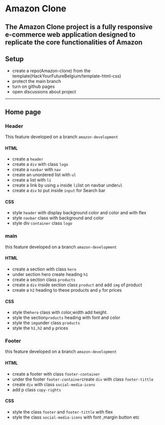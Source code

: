 # Amazon Clone

## The Amazon Clone project is a fully responsive e-commerce web application designed to replicate the core functionalities of Amazon

## Setup

- create a repo(Amazon-clone) from the
  template(HackYourFutureBelgium/template-html-css)
- protect the main branch
- turn on github pages
- open discussions about project

---

## Home page

### Header

This feature developed on a branch `amazon-development`

#### HTML

- create a `header`
- create a `div` with class `logo`
- create a `navbar` with `nav`
- create an unordered list with `ul`
- create a list with `li`
- create a link by using `a` inside `li`list on navbar under`ul`
- create a `div` to put inside `input` for Search bar

#### CSS

- style `header` with display background color and color and with flex
- style `navbar` class with background and color
- style div `container` class `logo`

### main

this feature developed on a branch `amazon-development`

#### HTML

- create a section with class `hero`
- under section hero create heading `h1`
- create a section class `products`
- create a `div` inside section class `product` and add `img` of product
- create a `h2` heading to these products and `p` for prices

#### CSS

- style the`hero` class with color,width add height.
- style the section`products` heading with font and color
- style the `img`under class `products`
- style the `h1,h2` and `p` prices

### Footer

this feature developed on a branch `amazon-development`

#### HTML

- create a footer with class `footer-container`
- under the footer `footer-container`create `div` with class `footer-tittle`
- create `div` with class `social-media-icons`
- add p class `copy-rights`

#### CSS

- style the class `footer` and `footer-tittle` with flex
- style the class `social-media-icons` with font ,margin button etc
